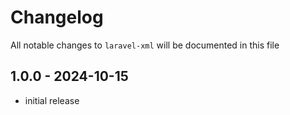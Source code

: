 # Changelog

All notable changes to `laravel-xml` will be documented in this file

## 1.0.0 - 2024-10-15

- initial release
